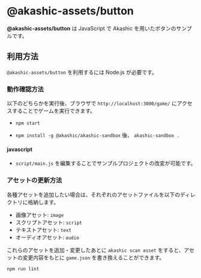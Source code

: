# @akashic-assets/button

**@akashic-assets/button** は JavaScript で Akashic を用いたボタンのサンプルです。

## 利用方法

`@akashic-assets/button` を利用するには Node.js が必要です。

### 動作確認方法

以下のどちらかを実行後、ブラウザで `http://localhost:3000/game/` にアクセスすることでゲームを実行できます。

- `npm start`

- `npm install -g @akashic/akashic-sandbox` 後、 `akashic-sandbox .`

#### javascript

- `script/main.js` を編集することでサンプルプロジェクトの改変が可能です。

### アセットの更新方法

各種アセットを追加したい場合は、それぞれのアセットファイルを以下のディレクトリに格納します。

- 画像アセット: `image`
- スクリプトアセット: `script`
- テキストアセット: `text`
- オーディオアセット: `audio`

これらのアセットを追加・変更したあとに `akashic scan asset` をすると、アセットの変更内容をもとに `game.json` を書き換えることができます。

```sh
npm run lint
```
